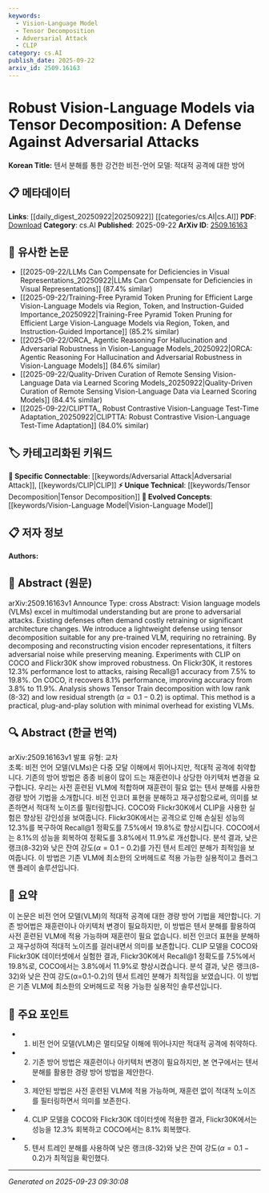 ```yaml
---
keywords:
  - Vision-Language Model
  - Tensor Decomposition
  - Adversarial Attack
  - CLIP
category: cs.AI
publish_date: 2025-09-22
arxiv_id: 2509.16163
---
```


<!-- KEYWORD_LINKING_METADATA:
{
  "processed_timestamp": "2025-09-23T09:30:08.274893",
  "vocabulary_version": "1.0",
  "selected_keywords": [
    "Vision-Language Model",
    "Tensor Decomposition",
    "Adversarial Attack",
    "CLIP"
  ],
  "rejected_keywords": [],
  "similarity_scores": {
    "Vision-Language Model": 0.85,
    "Tensor Decomposition": 0.78,
    "Adversarial Attack": 0.82,
    "CLIP": 0.79
  },
  "extraction_method": "AI_prompt_based",
  "budget_applied": true,
  "candidates_json": {
    "candidates": [
      {
        "surface": "Vision language models",
        "canonical": "Vision-Language Model",
        "aliases": [
          "VLM",
          "Vision-Language"
        ],
        "category": "evolved_concepts",
        "rationale": "Vision-Language Models are central to the paper's focus on multimodal understanding and adversarial defense.",
        "novelty_score": 0.55,
        "connectivity_score": 0.88,
        "specificity_score": 0.78,
        "link_intent_score": 0.85
      },
      {
        "surface": "Tensor decomposition",
        "canonical": "Tensor Decomposition",
        "aliases": [
          "Tensor Train",
          "TT"
        ],
        "category": "unique_technical",
        "rationale": "Tensor decomposition is the novel technique proposed for enhancing model robustness against adversarial attacks.",
        "novelty_score": 0.72,
        "connectivity_score": 0.67,
        "specificity_score": 0.82,
        "link_intent_score": 0.78
      },
      {
        "surface": "Adversarial attacks",
        "canonical": "Adversarial Attack",
        "aliases": [
          "Adversarial Noise"
        ],
        "category": "specific_connectable",
        "rationale": "Understanding adversarial attacks is crucial for linking defense strategies in vision-language models.",
        "novelty_score": 0.48,
        "connectivity_score": 0.85,
        "specificity_score": 0.8,
        "link_intent_score": 0.82
      },
      {
        "surface": "CLIP",
        "canonical": "CLIP",
        "aliases": [
          "Contrastive Language–Image Pretraining"
        ],
        "category": "specific_connectable",
        "rationale": "CLIP is a key model used in experiments, relevant for linking multimodal model performance.",
        "novelty_score": 0.5,
        "connectivity_score": 0.77,
        "specificity_score": 0.75,
        "link_intent_score": 0.79
      }
    ],
    "ban_list_suggestions": [
      "method",
      "performance",
      "experiment"
    ]
  },
  "decisions": [
    {
      "candidate_surface": "Vision language models",
      "resolved_canonical": "Vision-Language Model",
      "decision": "linked",
      "scores": {
        "novelty": 0.55,
        "connectivity": 0.88,
        "specificity": 0.78,
        "link_intent": 0.85
      }
    },
    {
      "candidate_surface": "Tensor decomposition",
      "resolved_canonical": "Tensor Decomposition",
      "decision": "linked",
      "scores": {
        "novelty": 0.72,
        "connectivity": 0.67,
        "specificity": 0.82,
        "link_intent": 0.78
      }
    },
    {
      "candidate_surface": "Adversarial attacks",
      "resolved_canonical": "Adversarial Attack",
      "decision": "linked",
      "scores": {
        "novelty": 0.48,
        "connectivity": 0.85,
        "specificity": 0.8,
        "link_intent": 0.82
      }
    },
    {
      "candidate_surface": "CLIP",
      "resolved_canonical": "CLIP",
      "decision": "linked",
      "scores": {
        "novelty": 0.5,
        "connectivity": 0.77,
        "specificity": 0.75,
        "link_intent": 0.79
      }
    }
  ]
}
-->

# Robust Vision-Language Models via Tensor Decomposition: A Defense Against Adversarial Attacks

**Korean Title:** 텐서 분해를 통한 강건한 비전-언어 모델: 적대적 공격에 대한 방어

## 📋 메타데이터

**Links**: [[daily_digest_20250922|20250922]] [[categories/cs.AI|cs.AI]]
**PDF**: [Download](https://arxiv.org/pdf/2509.16163.pdf)
**Category**: cs.AI
**Published**: 2025-09-22
**ArXiv ID**: [2509.16163](https://arxiv.org/abs/2509.16163)

## 🔗 유사한 논문
- [[2025-09-22/LLMs Can Compensate for Deficiencies in Visual Representations_20250922|LLMs Can Compensate for Deficiencies in Visual Representations]] (87.4% similar)
- [[2025-09-22/Training-Free Pyramid Token Pruning for Efficient Large Vision-Language Models via Region, Token, and Instruction-Guided Importance_20250922|Training-Free Pyramid Token Pruning for Efficient Large Vision-Language Models via Region, Token, and Instruction-Guided Importance]] (85.2% similar)
- [[2025-09-22/ORCA_ Agentic Reasoning For Hallucination and Adversarial Robustness in Vision-Language Models_20250922|ORCA: Agentic Reasoning For Hallucination and Adversarial Robustness in Vision-Language Models]] (84.6% similar)
- [[2025-09-22/Quality-Driven Curation of Remote Sensing Vision-Language Data via Learned Scoring Models_20250922|Quality-Driven Curation of Remote Sensing Vision-Language Data via Learned Scoring Models]] (84.4% similar)
- [[2025-09-22/CLIPTTA_ Robust Contrastive Vision-Language Test-Time Adaptation_20250922|CLIPTTA: Robust Contrastive Vision-Language Test-Time Adaptation]] (84.0% similar)

## 🏷️ 카테고리화된 키워드
**🔗 Specific Connectable**: [[keywords/Adversarial Attack|Adversarial Attack]], [[keywords/CLIP|CLIP]]
**⚡ Unique Technical**: [[keywords/Tensor Decomposition|Tensor Decomposition]]
**🚀 Evolved Concepts**: [[keywords/Vision-Language Model|Vision-Language Model]]

## 📋 저자 정보

**Authors:** 

## 📄 Abstract (원문)

arXiv:2509.16163v1 Announce Type: cross 
Abstract: Vision language models (VLMs) excel in multimodal understanding but are prone to adversarial attacks. Existing defenses often demand costly retraining or significant architecture changes. We introduce a lightweight defense using tensor decomposition suitable for any pre-trained VLM, requiring no retraining. By decomposing and reconstructing vision encoder representations, it filters adversarial noise while preserving meaning. Experiments with CLIP on COCO and Flickr30K show improved robustness. On Flickr30K, it restores 12.3\% performance lost to attacks, raising Recall@1 accuracy from 7.5\% to 19.8\%. On COCO, it recovers 8.1\% performance, improving accuracy from 3.8\% to 11.9\%. Analysis shows Tensor Train decomposition with low rank (8-32) and low residual strength ($\alpha=0.1-0.2$) is optimal. This method is a practical, plug-and-play solution with minimal overhead for existing VLMs.

## 🔍 Abstract (한글 번역)

arXiv:2509.16163v1 발표 유형: 교차  
초록: 비전 언어 모델(VLMs)은 다중 모달 이해에서 뛰어나지만, 적대적 공격에 취약합니다. 기존의 방어 방법은 종종 비용이 많이 드는 재훈련이나 상당한 아키텍처 변경을 요구합니다. 우리는 사전 훈련된 VLM에 적합하며 재훈련이 필요 없는 텐서 분해를 사용한 경량 방어 기법을 소개합니다. 비전 인코더 표현을 분해하고 재구성함으로써, 의미를 보존하면서 적대적 노이즈를 필터링합니다. COCO와 Flickr30K에서 CLIP을 사용한 실험은 향상된 강인성을 보여줍니다. Flickr30K에서는 공격으로 인해 손실된 성능의 12.3%를 복구하여 Recall@1 정확도를 7.5%에서 19.8%로 향상시킵니다. COCO에서는 8.1%의 성능을 회복하여 정확도를 3.8%에서 11.9%로 개선합니다. 분석 결과, 낮은 랭크(8-32)와 낮은 잔여 강도($\alpha=0.1-0.2$)를 가진 텐서 트레인 분해가 최적임을 보여줍니다. 이 방법은 기존 VLM에 최소한의 오버헤드로 적용 가능한 실용적이고 플러그 앤 플레이 솔루션입니다.

## 📝 요약

이 논문은 비전 언어 모델(VLM)의 적대적 공격에 대한 경량 방어 기법을 제안합니다. 기존 방어법은 재훈련이나 아키텍처 변경이 필요하지만, 이 방법은 텐서 분해를 활용하여 사전 훈련된 VLM에 적용 가능하며 재훈련이 필요 없습니다. 비전 인코더 표현을 분해하고 재구성하여 적대적 노이즈를 걸러내면서 의미를 보존합니다. CLIP 모델을 COCO와 Flickr30K 데이터셋에서 실험한 결과, Flickr30K에서 Recall@1 정확도를 7.5%에서 19.8%로, COCO에서는 3.8%에서 11.9%로 향상시켰습니다. 분석 결과, 낮은 랭크(8-32)와 낮은 잔여 강도(α=0.1-0.2)의 텐서 트레인 분해가 최적임을 보였습니다. 이 방법은 기존 VLM에 최소한의 오버헤드로 적용 가능한 실용적인 솔루션입니다.

## 🎯 주요 포인트

- 1. 비전 언어 모델(VLM)은 멀티모달 이해에 뛰어나지만 적대적 공격에 취약하다.
- 2. 기존 방어 방법은 재훈련이나 아키텍처 변경이 필요하지만, 본 연구에서는 텐서 분해를 활용한 경량 방어 방법을 제안한다.
- 3. 제안된 방법은 사전 훈련된 VLM에 적용 가능하며, 재훈련 없이 적대적 노이즈를 필터링하면서 의미를 보존한다.
- 4. CLIP 모델을 COCO와 Flickr30K 데이터셋에 적용한 결과, Flickr30K에서는 성능을 12.3% 회복하고 COCO에서는 8.1% 회복했다.
- 5. 텐서 트레인 분해를 사용하여 낮은 랭크(8-32)와 낮은 잔여 강도($\alpha=0.1-0.2$)가 최적임을 확인했다.


---

*Generated on 2025-09-23 09:30:08*